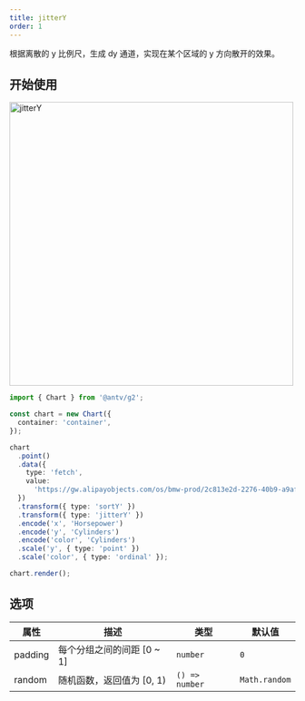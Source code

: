 ```yaml
---
title: jitterY
order: 1
---
```


根据离散的 y 比例尺，生成 dy 通道，实现在某个区域的 y 方向散开的效果。

## 开始使用

<img alt="jitterY" src="https://mdn.alipayobjects.com/huamei_qa8qxu/afts/img/A*8JbhTLgg5ucAAAAAAAAAAAAADmJ7AQ/original" width="500" />

```ts
import { Chart } from '@antv/g2';

const chart = new Chart({
  container: 'container',
});

chart
  .point()
  .data({
    type: 'fetch',
    value:
      'https://gw.alipayobjects.com/os/bmw-prod/2c813e2d-2276-40b9-a9af-cf0a0fb7e942.csv',
  })
  .transform({ type: 'sortY' })
  .transform({ type: 'jitterY' })
  .encode('x', 'Horsepower')
  .encode('y', 'Cylinders')
  .encode('color', 'Cylinders')
  .scale('y', { type: 'point' })
  .scale('color', { type: 'ordinal' });

chart.render();
```

## 选项

| 属性               | 描述                                           | 类型                 | 默认值                 |
|-------------------|------------------------------------------------|---------------------|-----------------------|
| padding           | 每个分组之间的间距 [0 ~ 1]                        | `number`            | `0`                   |  
| random            | 随机函数，返回值为 [0, 1)                         | `() => number`      | `Math.random`         |
